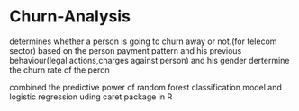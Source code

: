 # Churn-Analysis
determines whether a person is going to churn away or not.(for telecom sector)
based on the person payment pattern and his previous behaviour(legal actions,charges against person) and his gender dertermine the churn rate 
of the peron

combined the predictive power of random forest classification model and logistic regression uding caret package in R
